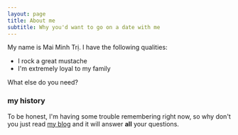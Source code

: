 ```yaml
---
layout: page
title: About me
subtitle: Why you'd want to go on a date with me
---
```


My name is Mai Minh Trị. I have the following qualities:

- I rock a great mustache
- I'm extremely loyal to my family

What else do you need?

### my history

To be honest, I'm having some trouble remembering right now, so why don't you just read [my blog](https://minhtrimai.wordpress.com/) and it will answer **all** your questions.

